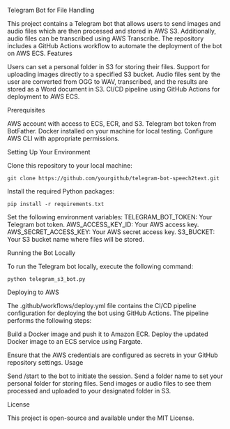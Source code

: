 Telegram Bot for File Handling

This project contains a Telegram bot that allows users to send images and audio files which are then processed and stored in AWS S3. Additionally, audio files can be transcribed using AWS Transcribe. The repository includes a GitHub Actions workflow to automate the deployment of the bot on AWS ECS.
Features

Users can set a personal folder in S3 for storing their files.
Support for uploading images directly to a specified S3 bucket.
Audio files sent by the user are converted from OGG to WAV, transcribed, and the results are stored as a Word document in S3.
CI/CD pipeline using GitHub Actions for deployment to AWS ECS.

Prerequisites

AWS account with access to ECS, ECR, and S3.
Telegram bot token from BotFather.
Docker installed on your machine for local testing.
Configure AWS CLI with appropriate permissions.

Setting Up Your Environment

Clone this repository to your local machine:
    
    git clone https://github.com/yourgithub/telegram-bot-speech2text.git


Install the required Python packages:

    pip install -r requirements.txt

Set the following environment variables:
TELEGRAM_BOT_TOKEN: Your Telegram bot token.
AWS_ACCESS_KEY_ID: Your AWS access key.
AWS_SECRET_ACCESS_KEY: Your AWS secret access key.
S3_BUCKET: Your S3 bucket name where files will be stored.

Running the Bot Locally

To run the Telegram bot locally, execute the following command:

    python telegram_s3_bot.py

Deploying to AWS

The .github/workflows/deploy.yml file contains the CI/CD pipeline configuration for deploying the bot using GitHub Actions. The pipeline performs the following steps:

Build a Docker image and push it to Amazon ECR.
Deploy the updated Docker image to an ECS service using Fargate.

Ensure that the AWS credentials are configured as secrets in your GitHub repository settings.
Usage

Send /start to the bot to initiate the session.
Send a folder name to set your personal folder for storing files.
Send images or audio files to see them processed and uploaded to your designated folder in S3.

License

This project is open-source and available under the MIT License.
